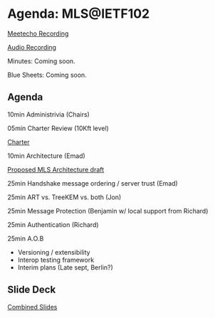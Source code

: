 # Agenda: MLS@IETF102

[Meetecho Recording](https://www.youtube.com/watch?v=8_N7Ti_jRZ0&t=11s)

[Audio Recording](https://www.ietf.org/audio/ietf102/ietf102-viger-20180719-0930.mp3)

Minutes: Coming soon.

Blue Sheets: Coming soon.

## Agenda

10min Administrivia (Chairs)

05min Charter Review (10Kft level)

[Charter](https://datatracker.ietf.org/group/mls/about/)
  
10min Architecture (Emad)

[Proposed MLS Architecture draft](https://datatracker.ietf.org/doc/draft-barnes-mls-protocol/)
  
25min Handshake message ordering / server trust (Emad)

25min ART vs. TreeKEM vs. both (Jon)

25min Message Protection (Benjamin w/ local support from Richard)

25min Authentication (Richard)

25min A.O.B

- Versioning / extensibility
- Interop testing framework
- Interim plans (Late sept, Berlin?)

## Slide Deck

[Combined Slides](https://github.com/mlswg/wg-materials/blob/master/ietf102/MLS%40IETF102.pdf)
